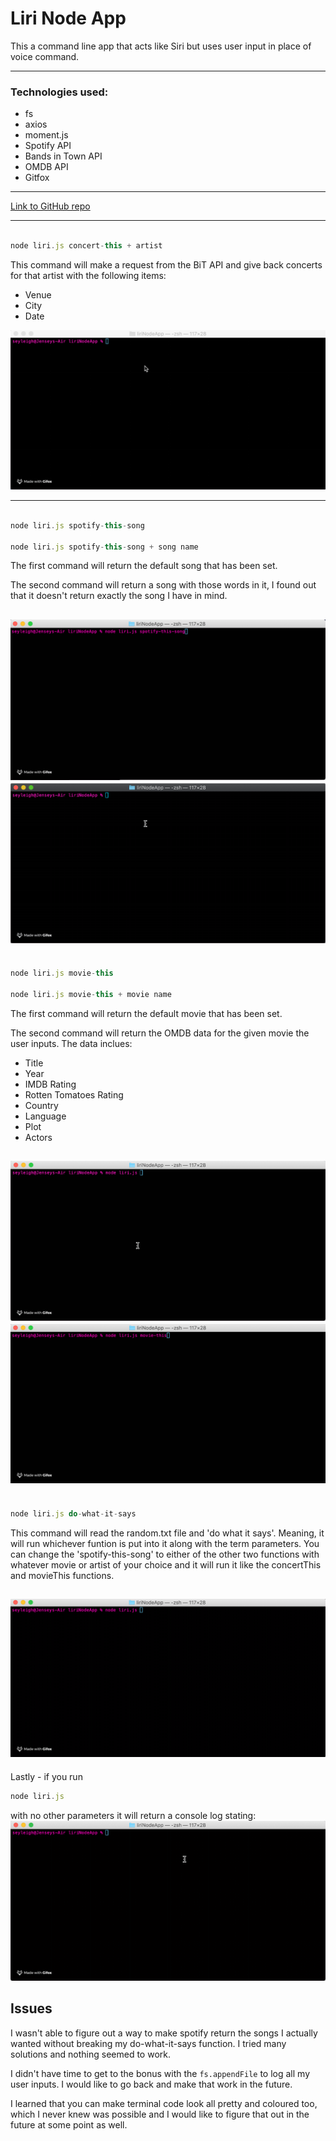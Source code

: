 # Liri Node App

This a command line app that acts like Siri but uses user input in place of voice command. 

---

### Technologies used:

* fs
* axios
* moment.js
* Spotify API
* Bands in Town API
* OMDB API
* Gitfox

---

[Link to GitHub repo](https://github.com/seyleigh/liriNodeApp)

---

```javascript

node liri.js concert-this + artist

```
This command will make a request from the BiT API and give back concerts for that artist with the following items:
- Venue
- City
- Date

![Concert This Function](./images/concert.gif)

---

```javascript

node liri.js spotify-this-song

node liri.js spotify-this-song + song name

```

The first command will return the default song that has been set. 

The second command will return a song with those words in it, I found out that it doesn't return exactly the song I have in mind. 

![Spotify This Null Function](./images/spotifynull.gif)
![Spotify This Function](./images/spotify1.gif)
---

```javascript

node liri.js movie-this

node liri.js movie-this + movie name

```
The first command will return the default movie that has been set.

The second command will return the OMDB data for the given movie the user inputs. The data inclues:
- Title
- Year
- IMDB Rating
- Rotten Tomatoes Rating
- Country
- Language
- Plot
- Actors

![Movie This Null Function](./images/movienull.gif)
![Movie This Function](./images/movie.gif)
---

``` javascript

node liri.js do-what-it-says

```
This command will read the random.txt file and 'do what it says'. Meaning, it will run whichever funtion is put into it along with the term parameters. You can change the 'spotify-this-song' to either of the other two functions with whatever movie or artist of your choice and it will run it like the concertThis and movieThis functions.

![Do What It Says Function](./images/doit.gif)
---

Lastly - if you run
```javascript
node liri.js
```
with no other parameters it will return a console log stating:
![Null](./images/null.gif) 

## Issues

I wasn't able to figure out a way to make spotify return the songs I actually wanted without breaking my do-what-it-says function. I tried many solutions and nothing seemed to work.

I didn't have time to get to the bonus with the ``` fs.appendFile ``` to log all my user inputs. I would like to go back and make that work in the future.

I learned that you can make terminal code look all pretty and coloured too, which I never knew was possible and I would like to figure that out in the future at some point as well.






